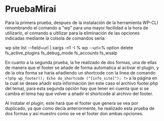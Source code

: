 # PruebaMirai

Para la primera prueba, despues de la instalación de la herramienta WP-CLI renombrando el comando a "wp" para una mayor facilidad a la hora de utilizarlo, el comando a ultilizar para la eliminación de las opciones indicadas mediante la colsola de comandos sería:

wp site list --field=url | xargs -n1 -I % wp --url=% option delete fs_active_plugins fs_debug_mode fs_accounts fs_wsalp

En cuanto a la segunda prueba, la he realizado de dos formas, una de ellas de manera que el footer se añade de forma automatica al activar el plugin, y de la otra forma se haría añadiendo un shortcode con la linea de comando `<?php wp_footer(); Echo do_shortcode ("[info_site]"); ?>` a la página en la cual se desee añadir esta información (en este caso el archivo footer.php del tema), para esta segunda opción hay que tener en cuenta que si se cambia el tema hay que volver a añadir el shortcode al archivo del footer.

Al instalar el plugin, este hará que el footer que genera se vea por duplicado, ya que como decía anteriormente, he realizado esta prueba de dos formas y así muestro como se ve el footer don ambas opciones.
